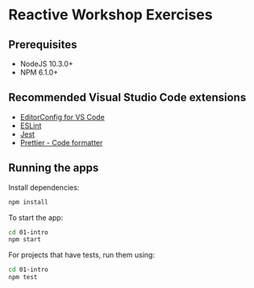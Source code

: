 # Reactive Workshop Exercises

## Prerequisites

* NodeJS 10.3.0+
* NPM 6.1.0+

## Recommended Visual Studio Code extensions

* [EditorConfig for VS Code](https://marketplace.visualstudio.com/items?itemName=EditorConfig.EditorConfig)
* [ESLint](https://marketplace.visualstudio.com/items?itemName=dbaeumer.vscode-eslint)
* [Jest](https://marketplace.visualstudio.com/items?itemName=Orta.vscode-jest)
* [Prettier - Code formatter](https://marketplace.visualstudio.com/items?itemName=esbenp.prettier-vscode)

## Running the apps

Install dependencies:

````bash
npm install
````

To start the app:

````bash
cd 01-intro
npm start
````

For projects that have tests, run them using:

````bash
cd 01-intro
npm test
````
